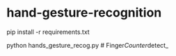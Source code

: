 # hand-gesture-recognition

pip install -r requirements.txt

python hands_gesture_recog.py
#   F i n g e r _ C o u n t e r _ d e t e c t _  
 